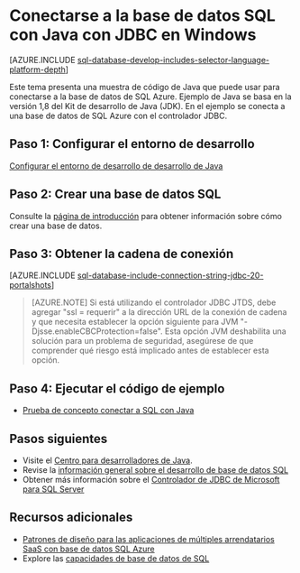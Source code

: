 <properties
    pageTitle="Conectarse a la base de datos SQL con Java con JDBC en Windows | Microsoft Azure"
    description="Presenta una muestra de código de Java que puede usar para conectarse a la base de datos de SQL Azure. El ejemplo utiliza JDBC y se ejecuta en un equipo cliente Windows."
    services="sql-database"
    documentationCenter=""
    authors="LuisBosquez"
    manager="jhubbard"
    editor="genemi"/>


<tags
    ms.service="sql-database"
    ms.workload="drivers"
    ms.tgt_pltfrm="na"
    ms.devlang="java"
    ms.topic="article"
    ms.date="10/03/2016"
    ms.author="lbosq"/>


# <a name="connect-to-sql-database-by-using-java-with-jdbc-on-windows"></a>Conectarse a la base de datos SQL con Java con JDBC en Windows


[AZURE.INCLUDE [sql-database-develop-includes-selector-language-platform-depth](../../includes/sql-database-develop-includes-selector-language-platform-depth.md)] 


Este tema presenta una muestra de código de Java que puede usar para conectarse a la base de datos de SQL Azure. Ejemplo de Java se basa en la versión 1,8 del Kit de desarrollo de Java (JDK). En el ejemplo se conecta a una base de datos de SQL Azure con el controlador JDBC.

## <a name="step-1--configure-development-environment"></a>Paso 1: Configurar el entorno de desarrollo

[Configurar el entorno de desarrollo de desarrollo de Java](https://msdn.microsoft.com/library/mt720658.aspx)

## <a name="step-2-create-a-sql-database"></a>Paso 2: Crear una base de datos SQL

Consulte la [página de introducción](sql-database-get-started.md) para obtener información sobre cómo crear una base de datos.  

## <a name="step-3-get-connection-string"></a>Paso 3: Obtener la cadena de conexión

[AZURE.INCLUDE [sql-database-include-connection-string-jdbc-20-portalshots](../../includes/sql-database-include-connection-string-jdbc-20-portalshots.md)]

> [AZURE.NOTE] Si está utilizando el controlador JDBC JTDS, debe agregar "ssl = requerir" a la dirección URL de la conexión de cadena y que necesita establecer la opción siguiente para JVM "-Djsse.enableCBCProtection=false". Esta opción JVM deshabilita una solución para un problema de seguridad, asegúrese de que comprender qué riesgo está implicado antes de establecer esta opción.

## <a name="step-4-run-sample-code"></a>Paso 4: Ejecutar el código de ejemplo

* [Prueba de concepto conectar a SQL con Java](https://msdn.microsoft.com/library/mt720656.aspx)

## <a name="next-steps"></a>Pasos siguientes

* Visite el [Centro para desarrolladores de Java](/develop/java/).
* Revise la [información general sobre el desarrollo de base de datos SQL](sql-database-develop-overview.md)
* Obtener más información sobre el [Controlador de JDBC de Microsoft para SQL Server](https://msdn.microsoft.com/library/mt484311.aspx)

## <a name="additional-resources"></a>Recursos adicionales 

* [Patrones de diseño para las aplicaciones de múltiples arrendatarios SaaS con base de datos SQL Azure](sql-database-design-patterns-multi-tenancy-saas-applications.md)
* Explore las [capacidades de base de datos de SQL](https://azure.microsoft.com/services/sql-database/)

